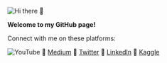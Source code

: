 ![Hi there 👋](https://res.cloudinary.com/importdata/image/upload/v1594310913/YT_Banner_rkjidf.png)


**Welcome to my GitHub page!**

Connect with me on these platforms:

![YouTube](https://cdn.emojidex.com/emoji/xhdpi/YouTube.png "YouTube")[](https://www.youtube.com/c/ImportData1) 🔗 [Medium](https://medium.com/@importdata) 🔗 [Twitter](https://twitter.com/ImportData1) 🔗 [LinkedIn](https://www.linkedin.com/in/jaemin-lee-771705151/) 🔗 [Kaggle](https://www.kaggle.com/importdata)
